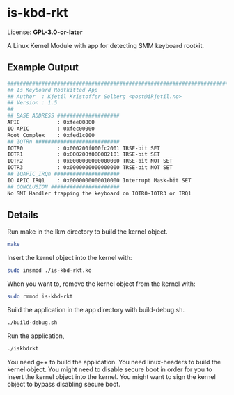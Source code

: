 # is-kbd-rkt
License: **GPL-3.0-or-later**  

A Linux Kernel Module with app for detecting SMM keyboard rootkit. 
 
## Example Output 
```bash
################################################################################
## Is Keyboard Rootkitted App 
## Author  : Kjetil Kristoffer Solberg <post@ikjetil.no>
## Version : 1.5
##
## BASE ADDRESS ####################
APIC            : 0xfee00800
IO APIC         : 0xfec00000
Root Complex    : 0xfed1c000
## IOTRn ###########################
IOTR0           : 0x000200f000fc2001 TRSE-bit SET
IOTR1           : 0x000200f000002101 TRSE-bit SET
IOTR2           : 0x0000000000000000 TRSE-bit NOT SET
IOTR3           : 0x0000000000000000 TRSE-bit NOT SET
## IOAPIC_IRQn #####################
IO APIC IRQ1    : 0x0000000000010000 Interrupt Mask-bit SET
## CONCLUSION ######################
No SMI Handler trapping the keyboard on IOTR0-IOTR3 or IRQ1
```

## Details 
Run make in the lkm directory to build the kernel object.
```bash
make
```

Insert the kernel object into the kernel with: 
```bash
sudo insmod ./is-kbd-rkt.ko
```

When you want to, remove the kernel object from the kernel with:
```bash
sudo rmmod is-kbd-rkt
```

Build the application in the app directory with build-debug.sh.
```bash
./build-debug.sh
```

Run the application,
```bash
./iskbdrkt
```

You need g++ to build the application. 
You need linux-headers to build the kernel object. 
You might need to disable secure boot in order for you to insert the kernel object into the kernel. 
You might want to sign the kernel object to bypass disabling secure boot.
